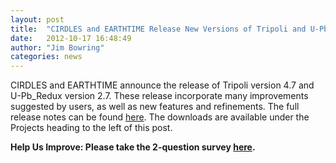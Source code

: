 ```yaml
---
layout: post
title:  "CIRDLES and EARTHTIME Release New Versions of Tripoli and U-Pb_Redux"
date:   2012-10-17 16:48:49
author: "Jim Bowring"
categories: news
---
```


CIRDLES and EARTHTIME announce the release of Tripoli version 4.7 and U-Pb_Redux version 2.7.  These release incorporate many improvements suggested by users, as well as new features and refinements.  The full release notes can be found [here](https://docs.google.com/document/d/18CDAMmabkGiNTBiVkqSaNlW8OOXSr4CHGa5TFg4gKwg/edit).  The downloads are available under the Projects heading to the left of this post.

**Help Us Improve: Please take the 2-question survey [here](https://docs.google.com/spreadsheet/viewform?fromEmail=true&formkey=dEh3S3lVN0I1TDdDczFQcUJXQ2N4WUE6MQ).** 